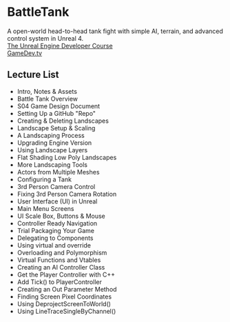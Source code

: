 # BattleTank
A open-world head-to-head tank fight with simple AI, terrain, and advanced control system in Unreal 4.</br>
[The Unreal Engine Developer Course](https://www.udemy.com/unrealcourse/)</br>
[GameDev.tv](https://www.gamedev.tv/)

## Lecture List
* Intro, Notes & Assets
* Battle Tank Overview
* S04 Game Design Document
* Setting Up a GitHub "Repo"
* Creating & Deleting Landscapes
* Landscape Setup & Scaling
* A Landscaping Process
* Upgrading Engine Version
* Using Landscape Layers
* Flat Shading Low Poly Landscapes
* More Landscaping Tools
* Actors from Multiple Meshes
* Configuring a Tank
* 3rd Person Camera Control
* Fixing 3rd Person Camera Rotation
* User Interface (UI) in Unreal
* Main Menu Screens
* UI Scale Box, Buttons & Mouse
* Controller Ready Navigation
* Trial Packaging Your Game
* Delegating to Components
* Using virtual and override
* Overloading and Polymorphism
* Virtual Functions and Vtables
* Creating an AI Controller Class
* Get the Player Controller with C++
* Add Tick() to PlayerController
* Creating an Out Parameter Method
* Finding Screen Pixel Coordinates
* Using DeprojectScreenToWorld()
* Using LineTraceSingleByChannel()